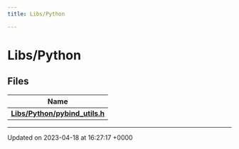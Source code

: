 ```yaml
---
title: Libs/Python

---
```


# Libs/Python



## Files

| Name           |
| -------------- |
| **[Libs/Python/pybind_utils.h](../Files/pybind__utils_8h.md#file-pybind-utils.h)**  |






-------------------------------

Updated on 2023-04-18 at 16:27:17 +0000
